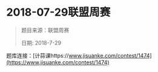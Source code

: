 # 2018-07-29联盟周赛

> 题目来源：联盟周赛
>
> 日期: 2018-7-29
> 
题库连接：[计蒜课https://www.jisuanke.com/contest/1474](https://www.jisuanke.com/contest/1474)  

